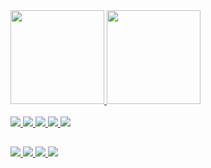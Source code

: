 <div>
    <a href = "https://github.com/RukasuDesuu"/>
    <img height="150em" src="https://github-readme-stats.vercel.app/api?username=RukasuDesuu&show_icons=true&theme=tokyonight&include_all_commits=true&count_private=true"/>
    <img height="150em" src="https://github-readme-stats.vercel.app/api/top-langs/?username=RukasuDesuu&layout=compact&langs_count=7&theme=tokyonight"/>
</div>
   <div style = "display: inline_block;width:380em;"><br>
   <img src = "https://img.shields.io/badge/Python-3776AB?style=for-the-badge&logo=python&logoColor=white">
   <img src = "https://img.shields.io/badge/Godot-478CBF?style=for-the-badge&logo=GodotEngine&logoColor=white">
   <img src = "https://img.shields.io/badge/Arduino-00979D?style=for-the-badge&logo=Arduino&logoColor=white" />
   <img src = "https://img.shields.io/badge/Unity-100000?style=for-the-badge&logo=unity&logoColor=white" />
   <img src = "https://img.shields.io/badge/Visual_Studio_Code-0078D4?style=for-the-badge&logo=visual%20studio%20code&logoColor=white" />
    <img align="right" alt="" height="160" style="border-radius:100px;" src="https://c.tenor.com/1uklp9zqO3oAAAAC/computer-typing.gif">

</div>

##

<div>
    <a href="https://discord.com/users/898303622683697202"><img src="https://img.shields.io/badge/Discord-7289DA?style=for-the-badge&logo=discord&logoColor=white" />
    </a>
    <a href="https://open.spotify.com/user/22q47zpvpge46yyabjwibs6mq?si=41ab913a3e344ce1"><img src="https://img.shields.io/badge/Spotify-1ED760?&style=for-the-badge&logo=spotify&logoColor=white" />
    </a>
    <a href="https://twitch.tv/rukasudesuu"><img src="https://img.shields.io/badge/Twitch-9146FF?style=for-the-badge&logo=twitch&logoColor=white" />
    </a>
    <a href="https://www.linkedin.com/in/lucascamargoekroth/"><img src="https://img.shields.io/badge/LinkedIn-0077B5?style=for-the-badge&logo=linkedin&logoColor=white" />
    </a>
    <!--<a href="" target = ""></a>
    <a href="" target = ""></a>
    -->
<div>
